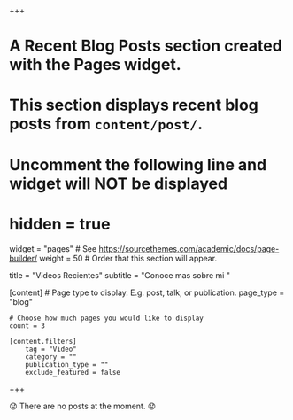 +++
# A Recent Blog Posts section created with the Pages widget.
# This section displays recent blog posts from `content/post/`.

# Uncomment the following line and widget will NOT be displayed
# hidden = true

widget = "pages"  # See https://sourcethemes.com/academic/docs/page-builder/
weight = 50  # Order that this section will appear.

title = "Videos Recientes"
subtitle = "Conoce mas sobre mi "

[content]
	# Page type to display. E.g. post, talk, or publication.
	page_type = "blog"

	# Choose how much pages you would like to display
	count = 3

	[content.filters]
		tag = "Video"
		category = ""
		publication_type = ""
		exclude_featured = false
+++

:disappointed: There are no posts at the moment. :disappointed: